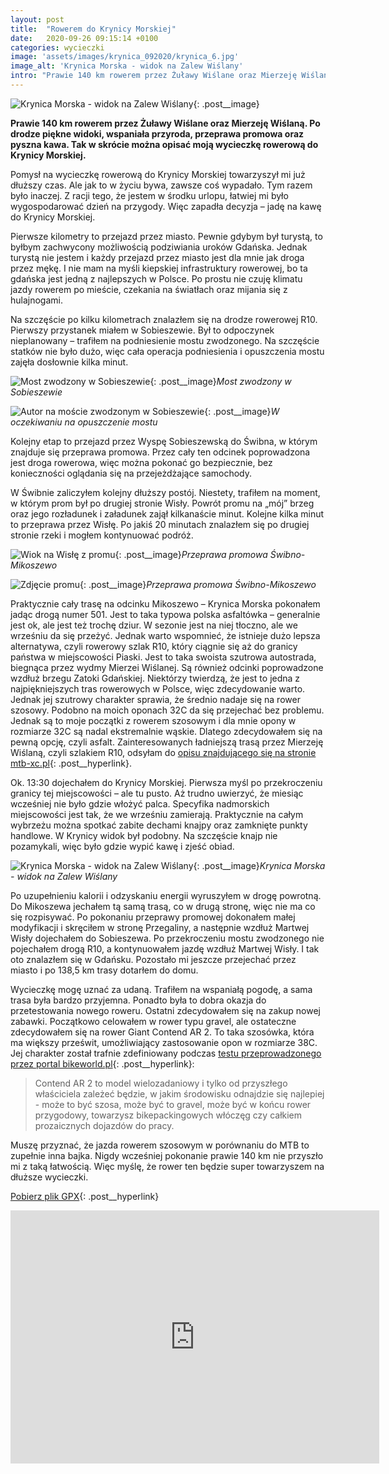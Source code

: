 ```yaml
---
layout: post
title:  "Rowerem do Krynicy Morskiej"
date:   2020-09-26 09:15:14 +0100
categories: wycieczki
image: 'assets/images/krynica_092020/krynica_6.jpg'
image_alt: 'Krynica Morska - widok na Zalew Wiślany'
intro: "Prawie 140 km rowerem przez Żuławy Wiślane oraz Mierzeję Wiślaną. Po drodze piękne widoki, wspaniała przyroda, przeprawa promowa oraz pyszna kawa. Tak w skrócie można opisać moją wycieczkę rowerową do Krynicy Morskiej."
---
```


![Krynica Morska - widok na Zalew Wiślany](/assets/images/krynica_092020/krynica_6.jpg){: .post__image}

**Prawie 140 km rowerem przez Żuławy Wiślane oraz Mierzeję Wiślaną. Po drodze piękne widoki, wspaniała przyroda, przeprawa promowa oraz pyszna kawa. Tak w skrócie można opisać moją wycieczkę rowerową do Krynicy Morskiej.**

Pomysł na wycieczkę rowerową do Krynicy Morskiej towarzyszył mi już dłuższy czas. Ale jak to w życiu bywa, zawsze coś wypadało. Tym razem było inaczej. Z racji tego, że jestem w środku urlopu,  łatwiej mi było wygospodarować dzień na przygody. Więc zapadła decyzja – jadę na kawę do Krynicy Morskiej.

Pierwsze kilometry to przejazd przez miasto. Pewnie gdybym był turystą, to byłbym zachwycony możliwością podziwiania uroków Gdańska. Jednak turystą nie jestem i każdy przejazd przez miasto jest dla mnie jak droga przez mękę. I nie mam na myśli kiepskiej infrastruktury rowerowej, bo ta gdańska jest jedną z najlepszych w Polsce. Po prostu nie czuję klimatu jazdy rowerem po mieście, czekania na światłach oraz mijania się z hulajnogami.

Na szczęście po kilku kilometrach znalazłem się na drodze rowerowej R10. Pierwszy przystanek miałem w Sobieszewie. Był to odpoczynek nieplanowany – trafiłem na podniesienie mostu zwodzonego. Na szczęście statków nie było dużo, więc cała operacja podniesienia i opuszczenia mostu zajęła dosłownie kilka minut. 

![Most zwodzony w Sobieszewie](/assets/images/krynica_092020/krynica_1.jpg){: .post__image}*Most zwodzony w Sobieszewie*

![Autor na moście zwodzonym w Sobieszewie](/assets/images/krynica_092020/krynica_2.jpg){: .post__image}*W oczekiwaniu na opuszczenie mostu*

Kolejny etap to przejazd przez Wyspę Sobieszewską do Świbna, w którym znajduje się przeprawa promowa. Przez cały ten odcinek poprowadzona jest droga rowerowa, więc można pokonać go bezpiecznie, bez konieczności oglądania się na przejeżdżające samochody. 

W Świbnie zaliczyłem kolejny dłuższy postój. Niestety, trafiłem na moment, w którym prom był po drugiej stronie Wisły. Powrót promu na „mój” brzeg oraz jego rozładunek i załadunek zajął kilkanaście minut. Kolejne kilka minut to przeprawa przez Wisłę. Po jakiś 20 minutach znalazłem się po drugiej stronie rzeki i mogłem kontynuować podróż. 

![Wiok na Wisłę z promu](/assets/images/krynica_092020/krynica_3.jpg){: .post__image}*Przeprawa promowa Świbno-Mikoszewo*

![Zdjęcie promu](/assets/images/krynica_092020/krynica_4.jpg){: .post__image}*Przeprawa promowa Świbno-Mikoszewo*

Praktycznie cały trasę na odcinku Mikoszewo – Krynica Morska pokonałem jadąc drogą numer 501. Jest to taka typowa polska asfaltówka – generalnie jest ok, ale jest też trochę dziur. W sezonie jest na niej tłoczno, ale we wrześniu da się przeżyć. Jednak warto wspomnieć, że istnieje dużo lepsza alternatywa, czyli rowerowy szlak R10, który ciągnie się aż do granicy państwa w miejscowości Piaski. Jest to taka swoista szutrowa autostrada, biegnąca przez wydmy Mierzei Wiślanej. Są również odcinki poprowadzone wzdłuż brzegu Zatoki Gdańskiej. Niektórzy twierdzą, że jest to jedna z najpiękniejszych tras rowerowych w Polsce, więc zdecydowanie warto. Jednak jej szutrowy charakter sprawia, że średnio nadaje się na rower szosowy. Podobno na moich oponach 32C da się przejechać bez problemu. Jednak są to moje początki z rowerem szosowym i dla mnie opony w rozmiarze 32C są nadal ekstremalnie wąskie. Dlatego zdecydowałem się na pewną opcję, czyli asfalt. Zainteresowanych ładniejszą trasą przez Mierzeję Wiślaną, czyli szlakiem R10, odsyłam do [opisu znajdującego się na stronie mtb-xc.pl](https://mtb-xc.pl/2019/09/12/pomorskie-trasy-rowerowe-r10-mikoszewo-piaski-granica/){: .post__hyperlink}. 

Ok. 13:30 dojechałem do Krynicy Morskiej. Pierwsza myśl po przekroczeniu granicy tej miejscowości – ale tu pusto. Aż trudno uwierzyć, że miesiąc wcześniej nie było gdzie włożyć palca. Specyfika nadmorskich miejscowości jest tak, że we wrześniu zamierają. Praktycznie na całym wybrzeżu można spotkać zabite dechami knajpy oraz zamknięte punkty handlowe. W Krynicy widok był podobny. Na szczęście knajp nie pozamykali, więc było gdzie wypić kawę i zjeść obiad.

![Krynica Morska - widok na Zalew Wiślany](/assets/images/krynica_092020/krynica_5.jpg){: .post__image}*Krynica Morska - widok na Zalew Wiślany*

Po uzupełnieniu kalorii i odzyskaniu energii wyruszyłem w drogę powrotną. Do Mikoszewa jechałem tą samą trasą, co w drugą stronę, więc nie ma co się rozpisywać. Po pokonaniu przeprawy promowej dokonałem małej modyfikacji i skręciłem w stronę Przegaliny, a następnie wzdłuż Martwej Wisły dojechałem do Sobieszewa. Po przekroczeniu mostu zwodzonego nie pojechałem drogą R10, a kontynuowałem jazdę wzdłuż Martwej Wisły. I tak oto znalazłem się w Gdańsku. Pozostało mi jeszcze przejechać przez miasto i po 138,5 km trasy dotarłem do domu.

Wycieczkę mogę uznać za udaną. Trafiłem na wspaniałą pogodę, a sama trasa była bardzo przyjemna. Ponadto była to dobra okazja do przetestowania nowego roweru. Ostatni zdecydowałem się na zakup nowej zabawki. Początkowo celowałem w rower typu gravel, ale ostateczne zdecydowałem się na rower Giant Contend AR 2. To taka szosówka, która ma większy prześwit, umożliwiający zastosowanie opon w rozmiarze 38C. Jej charakter został trafnie zdefiniowany podczas [testu przeprowadzonego przez portal bikeworld.pl](https://portal.bikeworld.pl/artykul/testy_i_nowosci/testy_rowerow/18320/test_nie_tylko_szosowy_giant_contend_ar_2_2020){: .post__hyperlink}: 

> Contend AR 2 to model wielozadaniowy i tylko od przyszłego właściciela zależeć będzie, w jakim środowisku odnajdzie się najlepiej - może to być szosa, może być to gravel, może być w końcu rower przygodowy, towarzysz bikepackingowych włóczęg czy całkiem prozaicznych dojazdów do pracy.

Muszę przyznać, że jazda rowerem szosowym w porównaniu do MTB to zupełnie inna bajka. Nigdy wcześniej pokonanie prawie 140 km nie przyszło mi z taką łatwością. Więc myślę, że rower ten będzie super towarzyszem na dłuższe wycieczki.

[Pobierz plik GPX](/assets/files/gpx/gdansk_krynica.gpx){: .post__hyperlink}

<iframe height='405' width='590' frameborder='0' allowtransparency='true' scrolling='no' src='https://www.strava.com/activities/4097173730/embed/a77ac695f475b2d720293dcfd603ae158fd15aec'></iframe>




